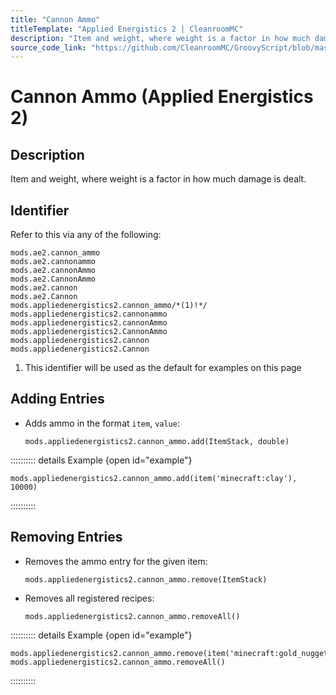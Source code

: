 ```yaml
---
title: "Cannon Ammo"
titleTemplate: "Applied Energistics 2 | CleanroomMC"
description: "Item and weight, where weight is a factor in how much damage is dealt."
source_code_link: "https://github.com/CleanroomMC/GroovyScript/blob/master/src/main/java/com/cleanroommc/groovyscript/compat/mods/appliedenergistics2/CannonAmmo.java"
---
```


# Cannon Ammo (Applied Energistics 2)

## Description

Item and weight, where weight is a factor in how much damage is dealt.

## Identifier

Refer to this via any of the following:

```groovy:no-line-numbers {7}
mods.ae2.cannon_ammo
mods.ae2.cannonammo
mods.ae2.cannonAmmo
mods.ae2.CannonAmmo
mods.ae2.cannon
mods.ae2.Cannon
mods.appliedenergistics2.cannon_ammo/*(1)!*/
mods.appliedenergistics2.cannonammo
mods.appliedenergistics2.cannonAmmo
mods.appliedenergistics2.CannonAmmo
mods.appliedenergistics2.cannon
mods.appliedenergistics2.Cannon
```

1. This identifier will be used as the default for examples on this page

## Adding Entries

- Adds ammo in the format `item`, `value`:

    ```groovy:no-line-numbers
    mods.appliedenergistics2.cannon_ammo.add(ItemStack, double)
    ```

:::::::::: details Example {open id="example"}
```groovy:no-line-numbers
mods.appliedenergistics2.cannon_ammo.add(item('minecraft:clay'), 10000)
```

::::::::::

## Removing Entries

- Removes the ammo entry for the given item:

    ```groovy:no-line-numbers
    mods.appliedenergistics2.cannon_ammo.remove(ItemStack)
    ```

- Removes all registered recipes:

    ```groovy:no-line-numbers
    mods.appliedenergistics2.cannon_ammo.removeAll()
    ```

:::::::::: details Example {open id="example"}
```groovy:no-line-numbers
mods.appliedenergistics2.cannon_ammo.remove(item('minecraft:gold_nugget'))
mods.appliedenergistics2.cannon_ammo.removeAll()
```

::::::::::
